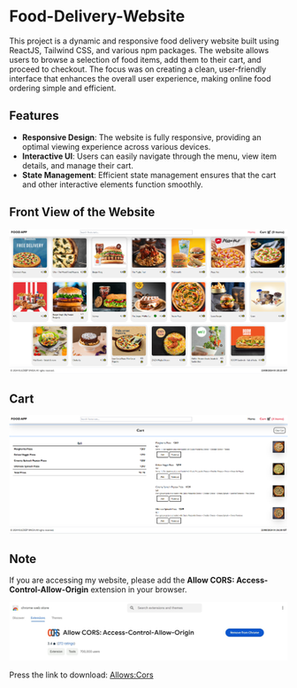 # Food-Delivery-Website

This project is a dynamic and responsive food delivery website built using ReactJS, Tailwind CSS, and various npm packages. The website allows users to browse a selection of food items, add them to their cart, and proceed to checkout. The focus was on creating a clean, user-friendly interface that enhances the overall user experience, making online food ordering simple and efficient.

## Features
- **Responsive Design**: The website is fully responsive, providing an optimal viewing experience across various devices.
- **Interactive UI**: Users can easily navigate through the menu, view item details, and manage their cart.
- **State Management**: Efficient state management ensures that the cart and other interactive elements function smoothly.

## Front View of the Website
![Front View](output/output.PNG)

## Cart
![Cart](output/cart.PNG)

## Note
If you are accessing my website, please add the **Allow CORS: Access-Control-Allow-Origin** extension in your browser.

![Extension_Link](output/extensionlink.jpg)

Press the link to download:
[Allows:Cors](https://chromewebstore.google.com/detail/allow-cors-access-control/lhobafahddgcelffkeicbaginigeejlf?hl=en)
